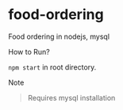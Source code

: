 # food-ordering
Food ordering in nodejs, mysql

How to Run?

`npm start` in root directory.

Note
> Requires mysql installation
